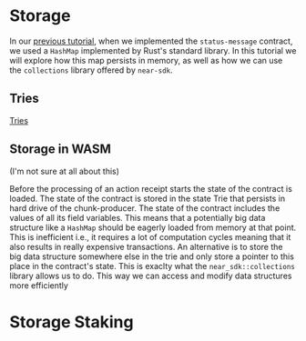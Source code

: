 # Storage

In our [previous tutorial](execution.md), when we implemented the ``status-message`` contract, we used a ``HashMap`` implemented by Rust's standard library. In this tutorial we will explore how this map persists in memory, as well as how we can use the ``collections`` library offered by ``near-sdk``.

## Tries
[Tries](https://en.wikipedia.org/wiki/Trie)

## Storage in WASM

(I'm not sure at all about this)

Before the processing of an action receipt starts the state of the contract is loaded. The state of the contract is stored in the state Trie that persists in hard drive of the chunk-producer. The state of the contract includes the values of all its field variables. This means that a potentially big data structure like a ``HashMap`` should be eagerly loaded from memory at that point. This is inefficient i.e., it requires a lot of computation cycles meaning that it also results in really expensive transactions.
An alternative is to store the big data structure somewhere else in the trie and only store a pointer to this place in the contract's state. This is exaclty what the ``near_sdk::collections`` library allows us to do. This way we can access and modify data structures more efficiently


# Storage Staking



